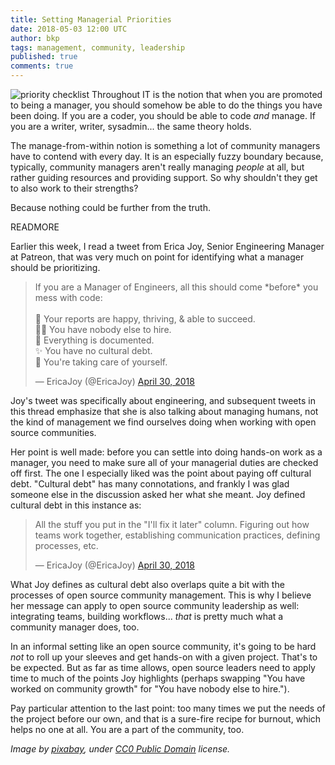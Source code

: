 ```yaml
---
title: Setting Managerial Priorities
date: 2018-05-03 12:00 UTC
author: bkp
tags: management, community, leadership
published: true
comments: true
---
```


![priority checklist](blog/priorities.jpg) Throughout IT is the notion that when you are promoted to being a manager, you should somehow be able to do the things you have been doing. If you are a coder, you should be able to code *and* manage. If you are a writer, writer, sysadmin... the same theory holds.

The manage-from-within notion is something a lot of community managers have to contend with every day. It is an especially fuzzy boundary because, typically, community managers aren't really managing *people* at all, but rather guiding resources and providing support. So why shouldn't they get to also work to their strengths?

Because nothing could be further from the truth.

READMORE

Earlier this week, I read a tweet from Erica Joy, Senior Engineering Manager at Patreon, that was very much on point for identifying what a manager should be prioritizing.

<blockquote class="twitter-tweet" data-lang="en"><p lang="en" dir="ltr">If you are a Manager of Engineers, all this should come *before* you mess with code:<br><br>🌱 Your reports are happy, thriving, &amp; able to succeed.<br>👯‍♀️ You have nobody else to hire.<br>📝 Everything is documented.<br>✨ You have no cultural debt.<br> 🌈 You&#39;re taking care of yourself.</p>&mdash; EricaJoy (@EricaJoy) <a href="https://twitter.com/EricaJoy/status/991064975111176193?ref_src=twsrc%5Etfw">April 30, 2018</a>
</blockquote>
<script async src="https://platform.twitter.com/widgets.js" charset="utf-8"></script>

Joy's tweet was specifically about engineering, and subsequent tweets in this thread emphasize that she is also talking about managing humans, not the kind of management we find ourselves doing when working with open source communities.

Her point is well made: before you can settle into doing hands-on work as a manager, you need to make sure all of your managerial duties are checked off first. The one I especially liked was the point about paying off cultural debt. "Cultural debt" has many connotations, and frankly I was glad someone else in the discussion asked her what she meant. Joy defined cultural debt in this instance as:

<blockquote class="twitter-tweet" data-lang="en"><p lang="en" dir="ltr">All the stuff you put in the &quot;I&#39;ll fix it later&quot; column. Figuring out how teams work together, establishing communication practices, defining processes, etc.</p>&mdash; EricaJoy (@EricaJoy) <a href="https://twitter.com/EricaJoy/status/991097213181878272?ref_src=twsrc%5Etfw">April 30, 2018</a>
</blockquote>
<script async src="https://platform.twitter.com/widgets.js" charset="utf-8"></script>

What Joy defines as cultural debt also overlaps quite a bit with the processes of open source community management. This is why I believe her message can apply to open source community leadership as well: integrating teams, building workflows... *that* is pretty much what a community manager does, too.

In an informal setting like an open source community, it's going to be hard *not* to roll up your sleeves and get hands-on with a given project. That's to be expected. But as far as time allows, open source leaders need to apply time to much of the points Joy highlights (perhaps swapping "You have worked on community growth" for "You have nobody else to hire.").

Pay particular attention to the last point: too many times we put the needs of the project before our own, and that is a sure-fire recipe for burnout, which helps no one at all. You are a part of the community, too.

*Image by [pixabay](https://pixabay.com/en/checklist-choice-priorities-survey-2277702/), under [CC0 Public Domain](https://creativecommons.org/publicdomain/zero/1.0/deed.en) license.*

